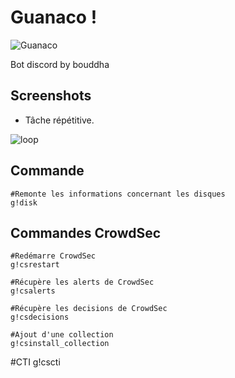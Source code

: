 # Guanaco !

![Guanaco](https://i.imgur.com/tTFerrA.png)

Bot discord by bouddha

## Screenshots

- Tâche répétitive.

![loop](https://i.imgur.com/f7MCcr9.png)

## Commande
```
#Remonte les informations concernant les disques
g!disk
```

## Commandes CrowdSec
```
#Redémarre CrowdSec
g!csrestart
```
```
#Récupère les alerts de CrowdSec
g!csalerts
```
```
#Récupère les decisions de CrowdSec
g!csdecisions
```
```
#Ajout d'une collection
g!csinstall_collection
```
#CTI
g!cscti

